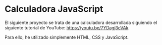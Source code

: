 # Calculadora JavaScript

El siguiente proyecto se trata de una calculadora desarrollada siguiendo el siguiente tutorial de YouTube: https://youtu.be/7YDagj3cVAk 

Para ello, he utilizado simplemente HTML, CSS y JavaScript.